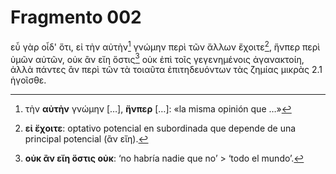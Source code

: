 # Fragmento 002

εὖ γὰρ οἶδ' ὅτι, εἰ τὴν αὐτὴν[^1] γνώμην περὶ τῶν ἄλλων ἔχοιτε[^2], ἥνπερ περὶ ὑμῶν αὐτῶν, οὐκ ἂν εἴη ὅστις[^3] οὐκ ἐπὶ τοῖς γεγενημένοις ἀγανακτοίη, ἀλλὰ πάντες ἂν περὶ τῶν τὰ τοιαῦτα ἐπιτηδευόντων τὰς ζημίας μικρὰς 2.1 ἡγοῖσθε.

[^1]: τὴν **αὐτὴν** γνώμην […], **ἥνπερ**  […]: «la misma opinión que …»
[^2]: **εἰ ἔχοιτε**: optativo potencial en subordinada que depende de una principal potencial (ἂν εἴη).
[^3]: **οὐκ ἂν εἴη ὅστις οὐκ**: ‘no habría nadie que no’ > ‘todo el mundo’.